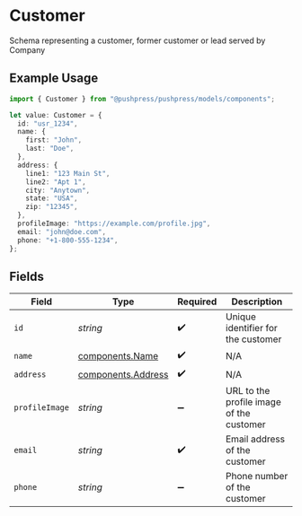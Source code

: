 # Customer

Schema representing a customer, former customer or lead served by Company

## Example Usage

```typescript
import { Customer } from "@pushpress/pushpress/models/components";

let value: Customer = {
  id: "usr_1234",
  name: {
    first: "John",
    last: "Doe",
  },
  address: {
    line1: "123 Main St",
    line2: "Apt 1",
    city: "Anytown",
    state: "USA",
    zip: "12345",
  },
  profileImage: "https://example.com/profile.jpg",
  email: "john@doe.com",
  phone: "+1-800-555-1234",
};
```

## Fields

| Field                                                    | Type                                                     | Required                                                 | Description                                              |
| -------------------------------------------------------- | -------------------------------------------------------- | -------------------------------------------------------- | -------------------------------------------------------- |
| `id`                                                     | *string*                                                 | :heavy_check_mark:                                       | Unique identifier for the customer                       |
| `name`                                                   | [components.Name](../../models/components/name.md)       | :heavy_check_mark:                                       | N/A                                                      |
| `address`                                                | [components.Address](../../models/components/address.md) | :heavy_check_mark:                                       | N/A                                                      |
| `profileImage`                                           | *string*                                                 | :heavy_minus_sign:                                       | URL to the profile image of the customer                 |
| `email`                                                  | *string*                                                 | :heavy_check_mark:                                       | Email address of the customer                            |
| `phone`                                                  | *string*                                                 | :heavy_minus_sign:                                       | Phone number of the customer                             |